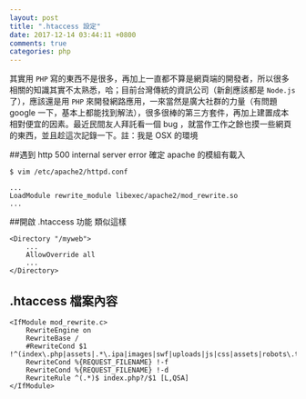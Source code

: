 ```yaml
---
layout: post
title: ".htaccess 設定"
date: 2017-12-14 03:44:11 +0800
comments: true
categories: php
---
```

其實用 `PHP` 寫的東西不是很多，再加上一直都不算是網頁端的開發者，所以很多相關的知識其實不太熟悉，哈；目前台灣傳統的資訊公司（新創應該都是 `Node.js` 了），應該還是用 `PHP` 來開發網路應用，一來當然是廣大社群的力量（有問題 google 一下，基本上都能找到解法），很多很棒的第三方套件，再加上建置成本相對便宜的因素。最近民間友人拜託看一個 bug ，就當作工作之餘也摸一些網頁的東西，並且趁這次記錄一下。註：我是 OSX 的環境 

##遇到 http 500 internal server error
確定 apache 的模組有載入 

```
$ vim /etc/apache2/httpd.conf

...
LoadModule rewrite_module libexec/apache2/mod_rewrite.so
...
```

##開啟 .htaccess 功能
類似這樣

```
<Directory "/myweb">
	...
	AllowOverride all
	...
</Directory>
```

## .htaccess 檔案內容
```
<IfModule mod_rewrite.c>
    RewriteEngine on
    RewriteBase /
    #RewriteCond $1 !^(index\.php|assets|.*\.ipa|images|swf|uploads|js|css|assets|robots\.txt|$)
    RewriteCond %{REQUEST_FILENAME} !-f
    RewriteCond %{REQUEST_FILENAME} !-d
    RewriteRule ^(.*)$ index.php?/$1 [L,QSA]
</IfModule>
```
